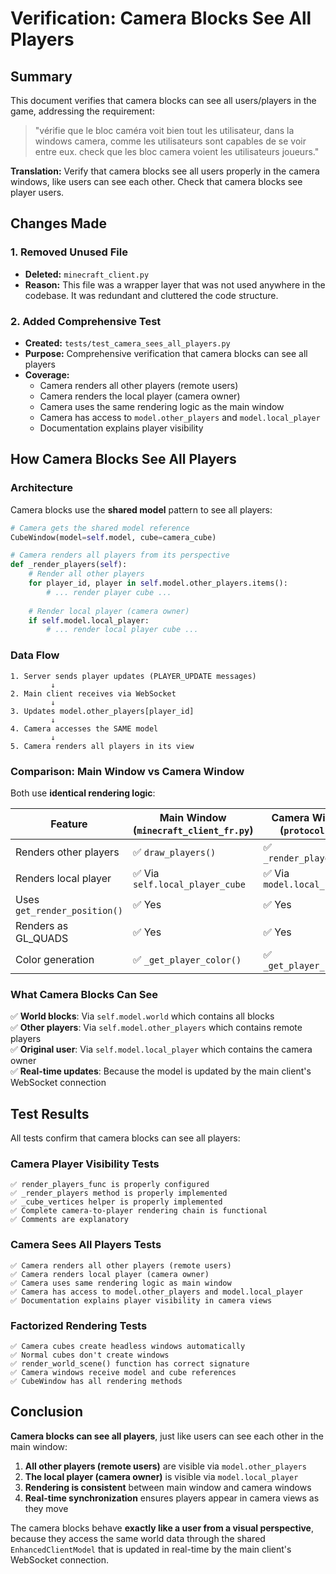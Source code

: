 # Verification: Camera Blocks See All Players

## Summary

This document verifies that camera blocks can see all users/players in the game, addressing the requirement:

> "vérifie que le bloc caméra voit bien tout les utilisateur, dans la windows camera, comme les utilisateurs sont capables de se voir entre eux. check que les bloc camera voient les utilisateurs joueurs."

**Translation:** Verify that camera blocks see all users properly in the camera windows, like users can see each other. Check that camera blocks see player users.

## Changes Made

### 1. Removed Unused File
- **Deleted:** `minecraft_client.py` 
- **Reason:** This file was a wrapper layer that was not used anywhere in the codebase. It was redundant and cluttered the code structure.

### 2. Added Comprehensive Test
- **Created:** `tests/test_camera_sees_all_players.py`
- **Purpose:** Comprehensive verification that camera blocks can see all players
- **Coverage:**
  - Camera renders all other players (remote users)
  - Camera renders the local player (camera owner)
  - Camera uses the same rendering logic as the main window
  - Camera has access to `model.other_players` and `model.local_player`
  - Documentation explains player visibility

## How Camera Blocks See All Players

### Architecture

Camera blocks use the **shared model** pattern to see all players:

```python
# Camera gets the shared model reference
CubeWindow(model=self.model, cube=camera_cube)

# Camera renders all players from its perspective
def _render_players(self):
    # Render all other players
    for player_id, player in self.model.other_players.items():
        # ... render player cube ...
    
    # Render local player (camera owner)
    if self.model.local_player:
        # ... render local player cube ...
```

### Data Flow

```
1. Server sends player updates (PLAYER_UPDATE messages)
         ↓
2. Main client receives via WebSocket
         ↓
3. Updates model.other_players[player_id]
         ↓
4. Camera accesses the SAME model
         ↓
5. Camera renders all players in its view
```

### Comparison: Main Window vs Camera Window

Both use **identical rendering logic**:

| Feature | Main Window (`minecraft_client_fr.py`) | Camera Window (`protocol.py`) |
|---------|----------------------------------------|-------------------------------|
| Renders other players | ✅ `draw_players()` | ✅ `_render_players()` |
| Renders local player | ✅ Via `self.local_player_cube` | ✅ Via `model.local_player` |
| Uses `get_render_position()` | ✅ Yes | ✅ Yes |
| Renders as GL_QUADS | ✅ Yes | ✅ Yes |
| Color generation | ✅ `_get_player_color()` | ✅ `_get_player_color()` |

### What Camera Blocks Can See

✅ **World blocks**: Via `self.model.world` which contains all blocks  
✅ **Other players**: Via `self.model.other_players` which contains remote players  
✅ **Original user**: Via `self.model.local_player` which contains the camera owner  
✅ **Real-time updates**: Because the model is updated by the main client's WebSocket connection

## Test Results

All tests confirm that camera blocks can see all players:

### Camera Player Visibility Tests
```
✅ render_players_func is properly configured
✅ _render_players method is properly implemented
✅ _cube_vertices helper is properly implemented
✅ Complete camera-to-player rendering chain is functional
✅ Comments are explanatory
```

### Camera Sees All Players Tests
```
✅ Camera renders all other players (remote users)
✅ Camera renders local player (camera owner)
✅ Camera uses same rendering logic as main window
✅ Camera has access to model.other_players and model.local_player
✅ Documentation explains player visibility in camera views
```

### Factorized Rendering Tests
```
✅ Camera cubes create headless windows automatically
✅ Normal cubes don't create windows
✅ render_world_scene() function has correct signature
✅ Camera windows receive model and cube references
✅ CubeWindow has all rendering methods
```

## Conclusion

**Camera blocks can see all players**, just like users can see each other in the main window:

1. **All other players (remote users)** are visible via `model.other_players`
2. **The local player (camera owner)** is visible via `model.local_player`
3. **Rendering is consistent** between main window and camera windows
4. **Real-time synchronization** ensures players appear in camera views as they move

The camera blocks behave **exactly like a user from a visual perspective**, because they access the same world data through the shared `EnhancedClientModel` that is updated in real-time by the main client's WebSocket connection.

